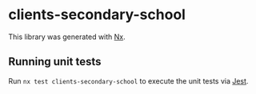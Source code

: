 # clients-secondary-school

This library was generated with [Nx](https://nx.dev).

## Running unit tests

Run `nx test clients-secondary-school` to execute the unit tests via [Jest](https://jestjs.io).

